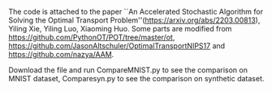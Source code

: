 The code is attached to the paper ``An Accelerated Stochastic Algorithm for Solving the Optimal Transport Problem''(https://arxiv.org/abs/2203.00813), Yiling Xie, Yiling Luo, Xiaoming Huo. Some parts are modified from https://github.com/PythonOT/POT/tree/master/ot, https://github.com/JasonAltschuler/OptimalTransportNIPS17 and https://github.com/nazya/AAM. 


Download the file and run CompareMNIST.py to see the comparison on MNIST dataset, Comparesyn.py to see the comparison on synthetic dataset.
